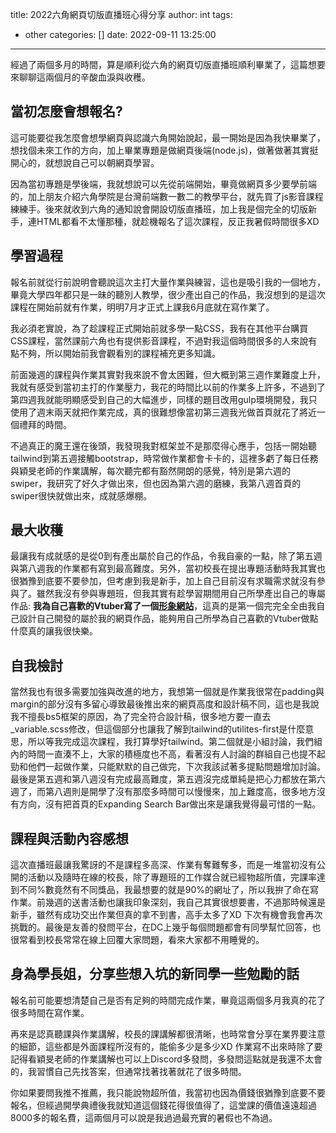 title: 2022六角網頁切版直播班心得分享
author: int
tags:
  - other
categories: []
date: 2022-09-11 13:25:00
---
經過了兩個多月的時間，算是順利從六角的網頁切版直播班順利畢業了，這篇想要來聊聊這兩個月的辛酸血淚與收穫。

## 當初怎麼會想報名?

這可能要從我怎麼會想學網頁與認識六角開始說起，最一開始是因為我快畢業了，想找個未來工作的方向，加上畢業專題是做網頁後端(node.js)，做著做著其實挺開心的，就想說自己可以朝網頁學習。

因為當初專題是學後端，我就想說可以先從前端開始，畢竟做網頁多少要學前端的，加上朋友介紹六角學院是台灣前端數一數二的教學平台，就先買了js影音課程練練手。後來就收到六角的通知說會開設切版直播班，加上我是個完全的切版新手，連HTML都看不太懂那種，就趁機報名了這次課程，反正我暑假時間很多XD

## 學習過程

報名前就從行前說明會聽說這次主打大量作業與練習，這也是吸引我的一個地方，畢竟大學四年都只是一昧的聽別人教學，很少產出自己的作品，我沒想到的是這次課程在開始前就有作業，明明7月才正式上課我6月底就在寫作業了。

我必須老實說，為了趁課程正式開始前就多學一點CSS，我有在其他平台購買CSS課程，當然課前六角也有提供影音課程，不過對我這個時間很多的人來說有點不夠，所以開始前我會觀看別的課程補充更多知識。

前面幾週的課程與作業其實對我來說不會太困難，但大概到第三週作業難度上升，我就有感受到當初主打的作業壓力，我花的時間比以前的作業多上許多，不過到了第四週我就能明顯感受到自己的大幅進步，同樣的題目改用gulp環境開發，我只使用了週末兩天就把作業完成，真的很難想像當初第三週我光做首頁就花了將近一個禮拜的時間。

不過真正的魔王還在後頭，我發現我對框架並不是那麼得心應手，包括一開始聽tailwind到第五週接觸bootstrap，時常做作業都會卡卡的，這裡多虧了每日任務與穎旻老師的作業講解，每次聽完都有豁然開朗的感覺，特別是第六週的swiper，我研究了好久才做出來，但也因為第六週的磨練，我第八週首頁的swiper很快就做出來，成就感爆棚。

## 最大收穫

最讓我有成就感的是從0到有產出屬於自己的作品，令我自豪的一點，除了第五週與第八週我的作業都有寫到最高難度。另外，當初校長在提出專題活動時我其實也很猶豫到底要不要參加，但考慮到我是新手，加上自己目前沒有求職需求就沒有參與了。雖然我沒有參與專題班，但我其實有趁學習期間用自己所學產出自己的專屬作品: **我為自己喜歡的Vtuber寫了一個[形象網站](https://huanginch.github.io/iitifox/)**，這真的是第一個完完全全由我自己設計自己開發的屬於我的網頁作品，能夠用自己所學為自己喜歡的Vtuber做點什麼真的讓我很快樂。

## 自我檢討

當然我也有很多需要加強與改進的地方，我想第一個就是作業我很常在padding與margin的部分沒有多留心導致最後推出來的網頁高度和設計稿不同，這也是我說我不擅長bs5框架的原因，為了完全符合設計稿，很多地方要一直去_variable.scss修改，但這個部分也讓我了解到tailwind的utilites-first是什麼意思，所以等我完成這次課程，我打算學好tailwind。第二個就是小組討論，我們組內的時間一直湊不上，大家的積極度也不高，看著沒有人討論的群組自己也提不起勁和他們一起做作業，只能默默的自己做完，下次我該試著多提點問題增加討論。最後是第五週和第八週沒有完成最高難度，第五週沒完成單純是把心力都放在第六週了，而第八週則是開學了沒有那麼多時間可以慢慢來，加上難度高，很多地方沒有方向，沒有把首頁的Expanding Search Bar做出來是讓我覺得最可惜的一點。

## 課程與活動內容感想

這次直播班最讓我驚訝的不是課程多高深、作業有奪難奪多，而是一堆當初沒有公開的活動以及隨時在線的校長，除了專題班的工作媒合就已經物超所值，完課率達到不同%數竟然有不同獎品，我最想要的就是90%的網址了，所以我拚了命在寫作業。前幾週的送書活動也讓我印象深刻，我自己其實很想要書，不過那時候還是新手，雖然有成功交出作業但真的拿不到書，高手太多了XD 下次有機會我會再次挑戰的。最後是友善的發問平台，在DC上幾乎每個問題都會有同學幫忙回答，也很常看到校長常常在線上回覆大家問題，看來大家都不用睡覺的。

## 身為學長姐，分享些想入坑的新同學一些勉勵的話

報名前可能要想清楚自己是否有足夠的時間完成作業，畢竟這兩個多月我真的花了很多時間在寫作業。

再來是認真聽課與作業講解，校長的課講解都很清晰，也時常會分享在業界要注意的細節，這些都是外面課程所沒有的，能偷多少是多少XD 作業寫不出來時除了要記得看穎旻老師的作業講解也可以上Discord多發問，多發問這點就是我還不太會的，我習慣自己先找答案，但通常找著找著就花了很多時間。

你如果要問我推不推薦，我只能說物超所值，我當初也因為價錢很猶豫到底要不要報名，但經過開學典禮後我就知道這個錢花得很值得了，這堂課的價值遠遠超過8000多的報名費，這兩個月可以說是我過過最充實的暑假也不為過。